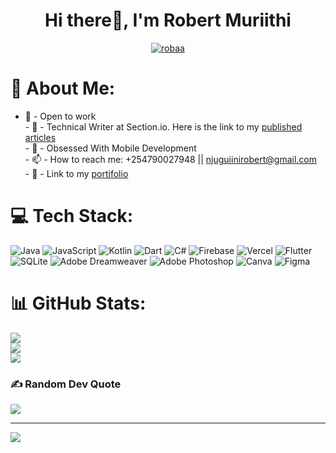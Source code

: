 <h1 align="center">Hi there👋, I'm Robert Muriithi</h1>

<p align="center"> <a href="https://twitter.com/_robertmuriithi" target="blank"><img src="https://img.shields.io/twitter/follow/_robertmuriithi?logo=twitter&style=for-the-badge" alt="robaa" /></a> </p>


# 💫 About Me:
- 🔭 - Open to work<br>- 🌱 - Technical Writer at Section.io. Here is the link to my [published articles](https://www.section.io/engineering-education/authors/robert-muriithi/)<br>- 👯 - Obsessed With Mobile Development <br>- 📫 - How to reach me: +254790027948 || njuguiinirobert@gmail.com<br>- 🌱 - Link to my [portifolio](https://robert-muriithi.github.io/Portifolio/)


# 💻 Tech Stack:
![Java](https://img.shields.io/badge/java-%23ED8B00.svg?style=for-the-badge&logo=java&logoColor=white) ![JavaScript](https://img.shields.io/badge/javascript-%23323330.svg?style=for-the-badge&logo=javascript&logoColor=%23F7DF1E) ![Kotlin](https://img.shields.io/badge/kotlin-%230095D5.svg?style=for-the-badge&logo=kotlin&logoColor=white) ![Dart](https://img.shields.io/badge/dart-%230175C2.svg?style=for-the-badge&logo=dart&logoColor=white) ![C#](https://img.shields.io/badge/c%23-%23239120.svg?style=for-the-badge&logo=c-sharp&logoColor=white) ![Firebase](https://img.shields.io/badge/firebase-%23039BE5.svg?style=for-the-badge&logo=firebase) ![Vercel](https://img.shields.io/badge/vercel-%23000000.svg?style=for-the-badge&logo=vercel&logoColor=white) ![Flutter](https://img.shields.io/badge/Flutter-%2302569B.svg?style=for-the-badge&logo=Flutter&logoColor=white) ![SQLite](https://img.shields.io/badge/sqlite-%2307405e.svg?style=for-the-badge&logo=sqlite&logoColor=white) ![Adobe Dreamweaver](https://img.shields.io/badge/Adobe%20Dreamweaver-FF61F6.svg?style=for-the-badge&logo=Adobe%20Dreamweaver&logoColor=white) ![Adobe Photoshop](https://img.shields.io/badge/adobephotoshop-%2331A8FF.svg?style=for-the-badge&logo=adobephotoshop&logoColor=white) ![Canva](https://img.shields.io/badge/Canva-%2300C4CC.svg?style=for-the-badge&logo=Canva&logoColor=white) 	![Figma](https://img.shields.io/badge/figma-%23F24E1E.svg?style=for-the-badge&logo=figma&logoColor=white)
# 📊 GitHub Stats:
![](https://github-readme-stats.vercel.app/api?username=robert-muriithi&theme=dark&hide_border=false&include_all_commits=true&count_private=true)<br/>
![](https://github-readme-streak-stats.herokuapp.com/?user=robert-muriithi&theme=dark&hide_border=false)<br/>
![](https://github-readme-stats.vercel.app/api/top-langs/?username=robert-muriithi&theme=dark&hide_border=false&include_all_commits=true&count_private=true&layout=compact)

### ✍️ Random Dev Quote
![](https://quotes-github-readme.vercel.app/api?type=horizontal&theme=radical)

---
[![](https://visitcount.itsvg.in/api?id=robert-muriithi&icon=0&color=0)](https://visitcount.itsvg.in)

<!-- Proudly created with GPRM ( https://gprm.itsvg.in ) -->
